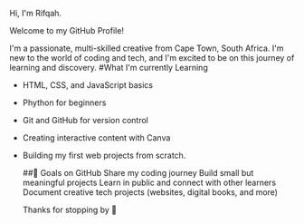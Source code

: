 Hi, I'm Rifqah.

Welcome to my GitHub Profile!

I'm a passionate, multi-skilled creative from Cape Town, South Africa. I'm new to the world of coding and tech, and I'm excited to be on this journey of learning and discovery. 
#What I'm currently Learning
- HTML, CSS, and JavaScript basics
- Phython for beginners
- Git and GitHub for version control
- Creating interactive content with Canva
- Building my first web projects from scratch.

  ##🚀 Goals on GitHub
  Share my coding journey
  Build small but meaningful projects
  Learn in public and connect with other learners
  Document creative tech projects (websites, digital books, and more)

  Thanks for stopping by 🌷
